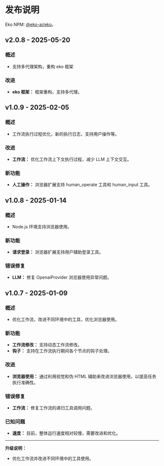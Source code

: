 # 发布说明

Eko NPM: [@eko-ai/eko](https://www.npmjs.com/package/@eko-ai/eko)。

## v2.0.8 - 2025-05-20

### 概述

- 支持多代理架构，重构 eko 框架

### 改进

- **eko 框架：** 框架重构，支持多代理。

## v1.0.9 - 2025-02-05

### 概述

- 工作流执行过程优化，新的执行日志，支持用户操作等。

### 改进

- **工作流：** 优化工作流上下文执行过程，减少 LLM 上下文交互。

### 新功能

- **人工操作：** 浏览器扩展支持 human_operate 工具和 human_input 工具。

## v1.0.8 - 2025-01-14

### 概述

- Node.js 环境支持浏览器使用。

### 新功能

- **请求登录：** 浏览器扩展支持用户辅助登录工具。

### 错误修复

- **LLM：** 修复 OpenaiProvider 浏览器使用异常问题。

## v1.0.7 - 2025-01-09

### 概述

- 优化工作流，改进不同环境中的工具，优化浏览器使用。

### 新功能

- **工作流修改：** 支持动态工作流修改。
- **钩子：** 支持在工作流执行期间各个节点的钩子处理。

### 改进

- **浏览器使用：** 通过利用视觉和伪 HTML 辅助来改进浏览器使用，以提高任务执行准确性。

### 错误修复

- **工作流：** 修复工作流的递归工具调用问题。

### 已知问题

- **速度：** 目前，整体运行速度相对较慢，需要改进和优化。

---

**升级说明：**

- 优化工作流并改进不同环境中的工具使用。
